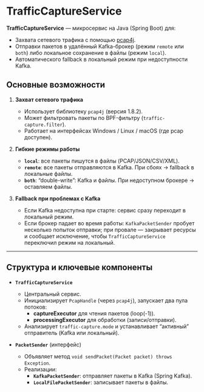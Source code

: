 # TrafficCaptureService

**TrafficCaptureService** — микросервис на Java (Spring Boot) для:
- Захвата сетевого трафика с помощью [pcap4j](https://github.com/kaitoy/pcap4j).
- Отправки пакетов в удалённый Kafka-брокер (режим `remote` или `both`) либо локальное сохранение в файлы (режим `local`).
- Автоматического fallback в локальный режим при недоступности Kafka.

## Основные возможности

1. **Захват сетевого трафика**
    - Использует библиотеку `pcap4j` (версия 1.8.2).
    - Может фильтровать пакеты по BPF-фильтру (`traffic-capture.filter`).
    - Работает на интерфейсах Windows / Linux / macOS (где pcap доступен).

2. **Гибкие режимы работы**
    - **`local`**: все пакеты пишутся в файлы (PCAP/JSON/CSV/XML).
    - **`remote`**: все пакеты отправляются в Kafka. При сбоях → fallback в локальные файлы.
    - **`both`**: “double-write”: Kafka и файлы. При недоступном брокере → оставляем файлы.

3. **Fallback при проблемах с Kafka**
    - Если Kafka недоступна при старте: сервис сразу переходит в локальный режим.
    - Если брокер падает во время работы: `KafkaPacketSender` пробует несколько попыток отправки; при провале — закрывает ресурсы и сообщает исключение, чтобы `TrafficCaptureService` переключил режим на локальный.

 ---

## Структура и ключевые компоненты

- **`TrafficCaptureService`**
    - Центральный сервис.
    - Инициализирует `PcapHandle` (через `pcap4j`), запускает два пула потоков:
        - **captureExecutor** для чтения пакетов (loop(-1)).
        - **processingExecutor** для обработки (записи/отправки).
    - Анализирует `traffic-capture.mode` и устанавливает “активный” отправитель (Kafka или локальный).

- **`PacketSender`** (интерфейс)
    - Объявляет метод `void sendPacket(Packet packet) throws Exception`.
    - Реализации:
        - **`KafkaPacketSender`**: отправляет пакеты в Kafka (Spring Kafka).
        - **`LocalFilePacketSender`**: записывает пакеты в файлы.
